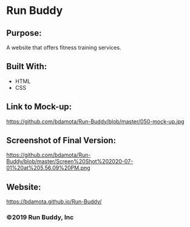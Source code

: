 # Run Buddy 

## Purpose: 
A website that offers fitness training services.

## Built With: 
* HTML 
* CSS 

## Link to Mock-up: 
https://github.com/bdamota/Run-Buddy/blob/master/050-mock-up.jpg

## Screenshot of Final Version:
https://github.com/bdamota/Run-Buddy/blob/master/Screen%20Shot%202020-07-01%20at%205.56.09%20PM.png


## Website: 
https://bdamota.github.io/Run-Buddy/

### ©️2019 Run Buddy, Inc 

